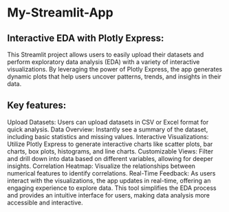 # My-Streamlit-App
## Interactive EDA with Plotly Express:

This Streamlit project allows users to easily upload their datasets and perform exploratory data analysis (EDA) with a variety of interactive visualizations. By leveraging the power of Plotly Express, the app generates dynamic plots that help users uncover patterns, trends, and insights in their data.

## Key features:

Upload Datasets: Users can upload datasets in CSV or Excel format for quick analysis.
Data Overview: Instantly see a summary of the dataset, including basic statistics and missing values.
Interactive Visualizations: Utilize Plotly Express to generate interactive charts like scatter plots, bar charts, box plots, histograms, and line charts.
Customizable Views: Filter and drill down into data based on different variables, allowing for deeper insights.
Correlation Heatmap: Visualize the relationships between numerical features to identify correlations.
Real-Time Feedback: As users interact with the visualizations, the app updates in real-time, offering an engaging experience to explore data.
This tool simplifies the EDA process and provides an intuitive interface for users, making data analysis more accessible and interactive.
